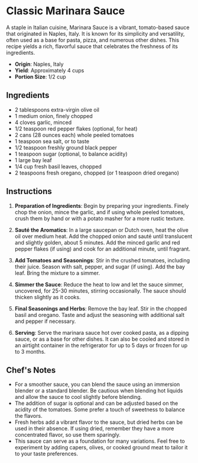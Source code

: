 # Classic Marinara Sauce

A staple in Italian cuisine, Marinara Sauce is a vibrant, tomato-based sauce that originated in Naples, Italy. It is known for its simplicity and versatility, often used as a base for pasta, pizza, and numerous other dishes. This recipe yields a rich, flavorful sauce that celebrates the freshness of its ingredients.

- **Origin**: Naples, Italy
- **Yield**: Approximately 4 cups
- **Portion Size**: 1/2 cup

## Ingredients

- 2 tablespoons extra-virgin olive oil
- 1 medium onion, finely chopped
- 4 cloves garlic, minced
- 1/2 teaspoon red pepper flakes (optional, for heat)
- 2 cans (28 ounces each) whole peeled tomatoes
- 1 teaspoon sea salt, or to taste
- 1/2 teaspoon freshly ground black pepper
- 1 teaspoon sugar (optional, to balance acidity)
- 1 large bay leaf
- 1/4 cup fresh basil leaves, chopped
- 2 teaspoons fresh oregano, chopped (or 1 teaspoon dried oregano)

## Instructions

1. **Preparation of Ingredients**: Begin by preparing your ingredients. Finely chop the onion, mince the garlic, and if using whole peeled tomatoes, crush them by hand or with a potato masher for a more rustic texture.

2. **Sauté the Aromatics**: In a large saucepan or Dutch oven, heat the olive oil over medium heat. Add the chopped onion and sauté until translucent and slightly golden, about 5 minutes. Add the minced garlic and red pepper flakes (if using) and cook for an additional minute, until fragrant.

3. **Add Tomatoes and Seasonings**: Stir in the crushed tomatoes, including their juice. Season with salt, pepper, and sugar (if using). Add the bay leaf. Bring the mixture to a simmer.

4. **Simmer the Sauce**: Reduce the heat to low and let the sauce simmer, uncovered, for 25-30 minutes, stirring occasionally. The sauce should thicken slightly as it cooks.

5. **Final Seasonings and Herbs**: Remove the bay leaf. Stir in the chopped basil and oregano. Taste and adjust the seasoning with additional salt and pepper if necessary.

6. **Serving**: Serve the marinara sauce hot over cooked pasta, as a dipping sauce, or as a base for other dishes. It can also be cooled and stored in an airtight container in the refrigerator for up to 5 days or frozen for up to 3 months.

## Chef's Notes

- For a smoother sauce, you can blend the sauce using an immersion blender or a standard blender. Be cautious when blending hot liquids and allow the sauce to cool slightly before blending.
- The addition of sugar is optional and can be adjusted based on the acidity of the tomatoes. Some prefer a touch of sweetness to balance the flavors.
- Fresh herbs add a vibrant flavor to the sauce, but dried herbs can be used in their absence. If using dried, remember they have a more concentrated flavor, so use them sparingly.
- This sauce can serve as a foundation for many variations. Feel free to experiment by adding capers, olives, or cooked ground meat to tailor it to your taste preferences.